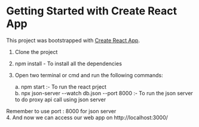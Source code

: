 # Getting Started with Create React App

This project was bootstrapped with [Create React App](https://github.com/facebook/create-react-app).

1. Clone the project
2. npm install - To install all the dependencies
3. Open two terminal or cmd and run the following commands: <br />
   
    a. npm start   :- To run the react prject <br />
    b. npx json-server --watch db.json --port 8000    :- To run the json server to do proxy api call using json server <br />

Remember to use port : 8000 for json server <br/>
4. And now we can access our web app on http://localhost:3000/



